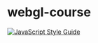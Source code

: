 # webgl-course

[![JavaScript Style Guide](https://img.shields.io/badge/code_style-standard-brightgreen.svg)](https://standardjs.com)